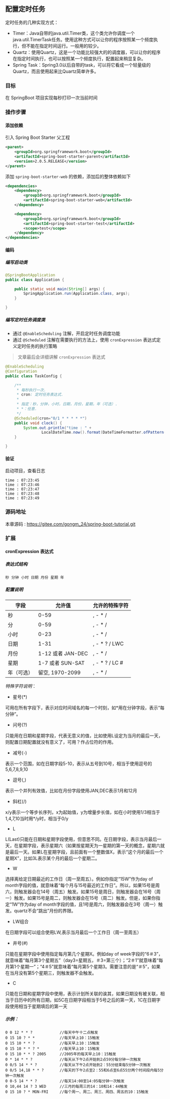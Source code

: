 配置定时任务
---

定时任务的几种实现方式：
 - Timer：Java自带的java.util.Timer类，这个类允许你调度一个java.util.TimerTask任务。使用这种方式可以让你的程序按照某一个频度执行，但不能在指定时间运行。一般用的较少。
 - Quartz：使用Quartz，这是一个功能比较强大的的调度器，可以让你的程序在指定时间执行，也可以按照某一个频度执行，配置起来稍显复杂。
 - Spring Task：Spring3.0以后自带的task，可以将它看成一个轻量级的Quartz，而且使用起来比Quartz简单许多。

### 目标
在 SpringBoot 项目实现每秒打印一次当前时间

### 操作步骤
#### 添加依赖
引入 Spring Boot Starter 父工程
```xml
<parent>
    <groupId>org.springframework.boot</groupId>
    <artifactId>spring-boot-starter-parent</artifactId>
    <version>2.0.5.RELEASE</version>
</parent>
```
添加 `spring-boot-starter-web` 的依赖，添加后的整体依赖如下
```xml
<dependencies>
    <dependency>
        <groupId>org.springframework.boot</groupId>
        <artifactId>spring-boot-starter-web</artifactId>
    </dependency>

    <dependency>
        <groupId>org.springframework.boot</groupId>
        <artifactId>spring-boot-starter-test</artifactId>
        <scope>test</scope>
    </dependency>
</dependencies>
```
#### 编码
##### 编写启动类
```java
@SpringBootApplication
public class Application {

    public static void main(String[] args) {
        SpringApplication.run(Application.class, args);
    }

}
```

##### 编写定时任务调度类
 - 通过 `@EnableScheduling` 注解，开启定时任务调度功能
 - 通过 `@Scheduled` 注解在需要执行的方法上，使用 `cronExpression` 表达式定义定时任务的执行策略

> 文章最后会详细讲解 `cronExpression` 表达式

```java
@EnableScheduling
@Configuration
public class TaskConfig {

    /**
     * 每秒执行一次.
     * cron: 定时任务表达式.
     *
     * 指定：秒，分钟，小时，日期，月份，星期，年（可选）.
     * *：任意.
     */
    @Scheduled(cron="0/1 * * * * *")
    public void clock() {
        System.out.println("time : " + 
                LocalDateTime.now().format(DateTimeFormatter.ofPattern("hh:mm:ss")));
    }

}
```

#### 验证
启动项目，查看日志
```
time : 07:23:45
time : 07:23:46
time : 07:23:47
time : 07:23:48
time : 07:23:49
```

### 源码地址
本章源码 : <https://gitee.com/gongm_24/spring-boot-tutorial.git>

### 扩展
#### cronExpression 表达式
##### 表达式结构
```
秒 分钟 小时 日期 月份 星期 年
```
##### 配置说明
字段|允许值|允许的特殊字符
---|---|---
秒|0-59|, - * /
分|0-59|, - * /
小时|0-23|, - * /
日期|1-31|, - * ? / LWC
月份|1-12 或者 JAN-DEC|, - * /
星期|1-7 或者 SUN-SAT|, - * ? / LC #
年（可选）|留空, 1970-2099|, - * /

*特殊字符说明*：

 - 星号(*)

可用在所有字段下，表示对应时间域名的每一个时刻，如*用在分钟字段，表示“每分钟”。

 - 问号(?)

只能用在日期和星期字段，代表无意义的值，比如使用L设定为当月的最后一天，则配置日期配置就没有意义了，可用？作占位符的作用。

 - 减号(-)

表示一个范围，如在日期字段5-10，表示从五号到10号，相当于使用逗号的5,6,7,8,9,10

 - 逗号(,)

表示一个并列有效值，比如在月份字段使用JAN,DEC表示1月和12月

 - 斜杠(/)

x/y表示一个等步长序列，x为起始值，y为增量步长值，如在小时使用1/3相当于1,4,7,10当时用*/y时，相当于0/y

 - L

L(Last)只能在日期和星期字段使用，但意思不同。在日期字段，表示当月最后一天，在星期字段，表示星期六（如果按星期天为一星期的第一天的概念，星期六就是最后一天。如果L在星期字段，且前面有一个整数值X，表示“这个月的最后一个星期X”，比如3L表示某个月的最后一个星期二。

 - W

选择离给定日期最近的工作日（周一至周五）。例如你指定“15W”作为day of month字段的值，就意味着“每个月与15号最近的工作日”。所以，如果15号是周六，则触发器会在14号（周五）触发。如果15号是周日，则触发器会在16号（周一）触发。如果15号是周二，则触发器会在15号（周二）触发。但是，如果你指定“1W”作为day of month字段的值，且1号是周六，则触发器会在3号（周一）触发。quartz不会“跳出”月份的界限。

 - LW组合

在日期字段可以组合使用LW,表示当月最后一个工作日（周一至周五）

 - 井号(#)

只能在星期字段中使用指定每月第几个星期X。例如day of week字段的“6＃3”，就意味着“每月第3个星期五”（day3=星期五，＃3=第三个）；“2＃1”就意味着“每月第1个星期一”；“4＃5”就意味着“每月第5个星期3。需要注意的是“＃5”，如果在当月没有第5个星期三，则触发器不会触发。

 - C

只能在日期和星期字段中使用，表示计划所关联的诶其，如果日期没有被关联，相当于日历中的所有日期，如5C在日期字段相当于5号之后的第一天，1C在日期字段使用相当于星期填后的第一天

##### 示例：
```
0 0 12 * * ?            //每天中午十二点触发
0 15 10 ? * *           //每天早上10：15触发
0 15 10 * * ?           //每天早上10：15触发
0 15 10 * * ? *         //每天早上10：15触发
0 15 10 * * ? 2005      //2005年的每天早上10：15触发
0 * 14 * * ?            //每天从下午2点开始到2点59分每分钟一次触发
0 0/5 14 * * ?          //每天从下午2点开始到2：55分结束每5分钟一次触发
0 0/5 14,18 * * ?       //每天的下午2点至2：55和6点至6点55分两个时间段内每5分钟一次触发
0 0-5 14 * * ?          //每天14:00至14:05每分钟一次触发
0 10,44 14 ? 3 WED      //三月的每周三的14：10和14：44触发
0 15 10 ? * MON-FRI     //每个周一、周二、周三、周四、周五的10：15触发
```